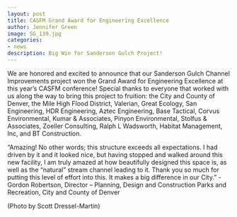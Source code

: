 ```yaml
---
layout: post
title: CASFM Grand Award for Engineering Excellence
author: Jennifer Green
image: SG_139.jpg
categories:
- news
description: Big Win for Sanderson Gulch Project!
---
```


We are honored and excited to announce that our Sanderson Gulch Channel Improvements project won the Grand Award for Engineering Excellence at this year’s CASFM conference! Special thanks to everyone that worked with us along the way to bring this project to fruition: the City and County of Denver, the Mile High Flood District, Valerian, Great Ecology, San Engineering, HDR Engineering, Aztec Engineering, Base Tactical, Corvus Environmental, Kumar & Associates, Pinyon Environmental, Stolfus & Associates, Zoeller Consulting, Ralph L Wadsworth, Habitat Management, Inc, and BT Construction.

“Amazing! No other words; this structure exceeds all expectations. I had driven by it and it looked nice, but having stopped and walked around this new facility, I am truly amazed at how beautifully designed this space is, as well as the “natural” stream channel leading to it. Thank you so much for putting this level of effort into this. It makes a big difference in our City.” - Gordon Robertson, Director – Planning, Design and Construction
Parks and Recreation, City and County of Denver

(Photo by Scott Dressel-Martin)
